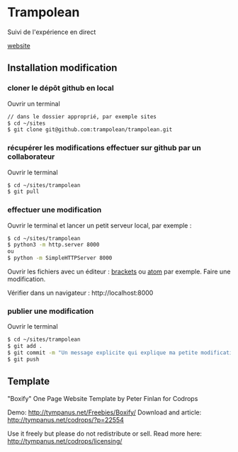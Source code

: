 # Trampolean

Suivi de l'expérience en direct

[website](http://trampolean.github.io/trampolean/)

## Installation modification

### cloner le dépôt github en local

Ouvrir un terminal
```bash
// dans le dossier approprié, par exemple sites
$ cd ~/sites
$ git clone git@github.com:trampolean/trampolean.git
```
### récupérer les modifications effectuer sur github par un collaborateur

Ouvrir le terminal
```bash
$ cd ~/sites/trampolean
$ git pull
```

### effectuer une modification

Ouvrir le terminal et lancer un petit serveur local, par exemple :
```bash
$ cd ~/sites/trampolean
$ python3 -m http.server 8000
ou
$ python -m SimpleHTTPServer 8000
```

Ouvrir les fichiers avec un éditeur : [brackets](http://brackets.io/) ou [atom](https://atom.io/) par exemple.
Faire une modification.

Vérifier dans un navigateur : http://localhost:8000

### publier une modification

Ouvrir le terminal
```bash
$ cd ~/sites/trampolean
$ git add .
$ git commit -m "Un message explicite qui explique ma petite modification"
$ git push
```

## Template

"Boxify" One Page Website Template by Peter Finlan for Codrops

Demo: http://tympanus.net/Freebies/Boxify/
Download and article: http://tympanus.net/codrops/?p=22554

Use it freely but please do not redistribute or sell.
Read more here: http://tympanus.net/codrops/licensing/
